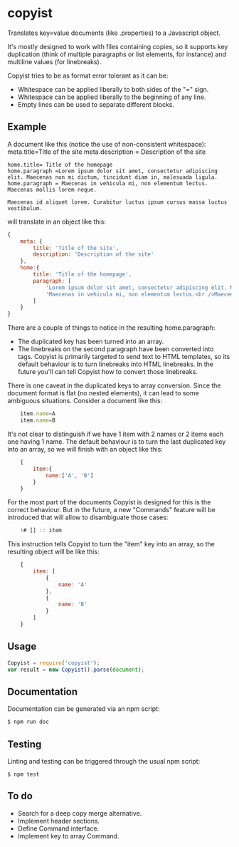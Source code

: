 copyist
=======

Translates key=value documents (like .properties) to a Javascript object.

It's mostly designed to work with files containing copies, so it supports key duplication (think of multiple paragraphs or list elements, for instance) and multiline values (for linebreaks).

Copyist tries to be as format error tolerant as it can be:
* Whitespace can be applied liberally to both sides of the "=" sign.
* Whitespace can be applied liberally to the beginning of any line.
* Empty lines can be used to separate different blocks.

Example
-------
A document like this (notice the use of non-consistent whitespace):
	meta.title=Title of the site
	 meta.description = Description of the site


	home.title= Title of the homepage
	home.paragraph =Lorem ipsum dolor sit amet, consectetur adipiscing elit. Maecenas non mi dictum, tincidunt diam in, malesuada ligula.
	home.paragraph = Maecenas in vehicula mi, non elementum lectus.
	Maecenas mollis lorem neque.

	Maecenas id aliquet lorem. Curabitur luctus ipsum cursus massa luctus vestibulum.

will translate in an object like this:
```javascript
{
	meta: {
		title: 'Title of the site',
		description: 'Description of the site'
	},
	home:{
		title: 'Title of the homepage',
		paragraph: [
			'Lorem ipsum dolor sit amet, consectetur adipiscing elit. Maecenas non mi dictum, tincidunt diam in, malesuada ligula.',
			'Maecenas in vehicula mi, non elementum lectus.<br />Maecenas mollis lorem neque.<br /><br />Maecenas id aliquet lorem. Curabitur luctus ipsum cursus massa luctus vestibulum.'
		]
	}
}
```

There are a couple of things to notice in the resulting home.paragraph:
* The duplicated key has been turned into an array.
* The linebreaks on the second paragraph have been converted into <br /> tags. Copyist is primarily targeted to send text to HTML templates, so its default behaviour is to turn linebreaks into HTML linebreaks. In the future you'll can tell Copyist how to convert those linebreaks.

There is one caveat in the duplicated keys to array conversion. Since the document format is flat (no nested elements), it can lead to some ambiguous situations.
Consider a document like this:
```javascript
	item.name=A
	item.name=B
```

It's not clear to distinguish if we have 1 item with 2 names or 2 items each one having 1 name.
The default behaviour is to turn the last duplicated key into an array, so we will finish with an object like this:
```javascript
	{
		item:{
			name:['A', 'B']
		}
	}
```

For the most part of the documents Copyist is designed for this is the correct behaviour. But in the future, a new "Commands" feature will be introduced that will allow to disambiguate those cases:
```javascript
	!# [] :: item
```

This instruction tells Copyist to turn the "item" key into an array, so the resulting object will be like this:
```javascript
	{
		item: [
			{
				name: 'A'
			},
			{
				name: 'B'
			}
		]
	}
```

Usage
-----
```javascript
Copyist = require('copyist');
var result = new Copyist().parse(document);
```

Documentation
-------------
Documentation can be generated via an npm script:

```bash
$ npm run doc
```

Testing
-------
Linting and testing can be triggered through the usual npm script:
```
$ npm test
```

To do
-----
* Search for a deep copy merge alternative.
* Implement header sections.
* Define Command interface.
* Implement key to array Command.